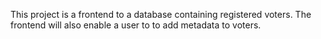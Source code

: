 This project is a frontend to a database containing registered voters. The frontend will also enable a user to to add metadata to voters.
